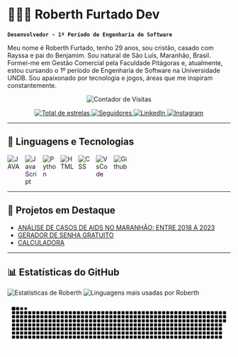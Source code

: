 # 👨🏻‍💻 Roberth Furtado Dev

**`Desenvolvedor - 1º Período de Engenharia de Software`**

Meu nome é Roberth Furtado, tenho 29 anos, sou cristão, casado com Rayssa e pai do Benjamim. Sou natural de São Luís, Maranhão, Brasil. Formei-me em Gestão Comercial pela Faculdade Pitágoras e, atualmente, estou cursando o 1º período de Engenharia de Software na Universidade UNDB. Sou apaixonado por tecnologia e jogos, áreas que me inspiram constantemente.

<p align="center">
  <img 
    src="https://profile-counter.glitch.me/RoberthFurtadoDev/count.svg" 
    alt="Contador de Visitas"
  />
</p>

<p align="center">
<a href="https://github.com/RoberthFurtadoDev">
  <img 
    alt="Total de estrelas" 
    title="Total de estrelas GitHub" 
    src="https://img.shields.io/github/stars/RoberthFurtadoDev?color=55960c&style=for-the-badge&labelColor=488207&logo=star&label=estrelas"
  />
</a>
  <a href="https://github.com/RoberthFurtadoDev?tab=followers">
    <img 
      alt="Seguidores" 
      title="Me siga no GitHub" 
      src="https://custom-icon-badges.demolab.com/github/followers/RoberthFurtadoDev?color=236ad3&labelColor=1155ba&style=for-the-badge&logo=github&label=Seguidores&logoColor=white"
    />
  </a>
  <a href="https://www.linkedin.com/in/roberth-furtado-ferreira-de-oliveira-341146200/">
    <img 
      alt="LinkedIn" 
      title="Me siga no LinkedIn" 
      src="https://img.shields.io/badge/LinkedIn-0077B5?style=for-the-badge&logo=linkedin&logoColor=white"
    />
  </a>
  <a href="https://www.instagram.com/roberth_engsof/">
    <img 
      alt="Instagram"
      title="Me siga no Instagram" 
      src="https://img.shields.io/badge/Instagram-E4405F?style=for-the-badge&logo=instagram&logoColor=white"
    />
  </a>
</p>

---

<h2> 🤖 Linguagens e Tecnologias </h2>
<img 
  align="left" 
  alt="JAVA"
  title="JAVA" 
  width="30px" 
  style="padding-right: 10px;"
  src="https://cdn.jsdelivr.net/gh/devicons/devicon@latest/icons/java/java-original.svg" 
/>
<img 
  align="left" 
  alt="JavaScript" 
  title="JavaScript"
  width="30px" 
  style="padding-right: 10px;" 
  src="https://cdn.jsdelivr.net/gh/devicons/devicon@latest/icons/javascript/javascript-original.svg" 
/>
<img 
  align="left" 
  alt="Python" 
  title="Python"
  width="30px" 
  style="padding-right: 10px;" 
  src="https://cdn.jsdelivr.net/gh/devicons/devicon@latest/icons/python/python-original.svg" 
/>
<img 
  align="left" 
  alt="HTML"
  title="HTML" 
  width="30px" 
  style="padding-right: 10px;" 
  src="https://cdn.jsdelivr.net/gh/devicons/devicon@latest/icons/html5/html5-original.svg" 
/>
<img 
  align="left" 
  alt="CSS" 
  title="CSS"
  width="30px" 
  style="padding-right: 10px;" 
  src="https://cdn.jsdelivr.net/gh/devicons/devicon@latest/icons/css3/css3-original.svg" 
/>
<img 
  align="left" 
  alt="VsCode" 
  title="VsCode"
  width="30px" 
  style="padding-right: 10px;" 
  src="https://cdn.jsdelivr.net/gh/devicons/devicon@latest/icons/vscode/vscode-original.svg" 
/>
<img 
  align="left" 
  alt="Github" 
  title="GitHub"
  width="30px" 
  style="padding-right: 10px;" 
  src="https://github.com/CyrisXD/CyrisXD/raw/master/assets/Github.png" 
/>

<br><br><br><br>

---

## 🚀 Projetos em Destaque

- [ANÁLISE DE CASOS DE AIDS NO MARANHÃO: ENTRE 2018 A 2023](https://data-sus-hiv.streamlit.app/)
- [GERADOR DE SENHA GRATUITO](https://geradordesenhagratisbob.netlify.app/)
- [CALCULADORA](https://calculadorahtml-css.netlify.app/)

---

## 📊 Estatísticas do GitHub

<p align="left">
  <img
    alt="Estatísticas de Roberth" 
    height="150"
    src="https://github-readme-stats.vercel.app/api?username=RoberthFurtadoDev&show_icons=true&theme=tokyonight&locale=pt-br&include_all_commits=true&hide_title=true&count_private=true"
  />
  <img 
    alt="Linguagens mais usadas por Roberth" 
    height="150"
    src="https://github-readme-stats.vercel.app/api/top-langs/?username=RoberthFurtadoDev&theme=tokyonight&layout=compact&langs_count=10&hide_title=true"
  />
</p>

<p align="center">
  <img
    src="https://raw.githubusercontent.com/RoberthFurtadoDev/RoberthFurtadoDev/main/dist/github-contribution-snake.svg" 
    alt="GitHub Contribution Snake"
    style="max-width: 100%;" 
  />
</p>